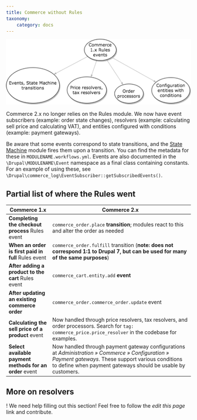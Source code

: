 ```yaml
---
title: Commerce without Rules
taxonomy:
    category: docs
---
```


![](RulesInCommerce2.png)

Commerce 2.x no longer relies on the Rules module. We now have event subscribers (example: order state changes), resolvers (example: calculating sell price and calculating VAT), and entities configured with conditions (example: payment gateways).

Be aware that some events correspond to state transitions, and the [State Machine](https://drupal.org/project/state_machine) module fires them upon a transition. You can find the metadata for these in `MODULENAME.workflows.yml`. Events are also documented in the `\Drupal\MODULENAME\Event` namespace as a final class containing constants. For an example of using these, see `\Drupal\commerce_log\EventSubscriber::getSubscribedEvents()`.

## Partial list of where the Rules went

|Commerce 1.x                                            | Commerce 2.x|
|------------                                            |-------------|
|**Completing the checkout process** Rules event         | `commerce_order.place` **transition**; modules react to this and alter the order as needed|
|**When an order is first paid in full** Rules event     | `commerce_order.fulfill` transition (**note: does not correspond 1:1 to Drupal 7, but can be used for many of the same purposes**)|
|**After adding a product to the cart** Rules event      | `commerce_cart.entity.add` **event**|
|**After updating an existing commerce order**           | `commerce_order.commerce_order.update` event|
|**Calculating the sell price of a product** event       | Now handled through price resolvers, tax resolvers, and order processors. Search for `tag: commerce_price.price_resolver` in the codebase for examples.|
|**Select available payment methods for an order** event | Now handled through payment gateway configurations at _Administration » Commerce » Configuration » Payment gateways_. These support various conditions to define when payment gateways should be usable by customers.|

## More on resolvers
[](https://docs.drupalcommerce.org/commerce2/developer-guide/core/understanding-resolvers)

! We need help filling out this section! Feel free to follow the *edit this page* link and contribute.
